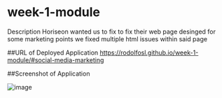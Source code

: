 # week-1-module
Description
Horiseon wanted us to fix to fix their web page desinged for some marketing points we fixed multiple html issues within said page

##URL of Deployed Application
https://rodolfosl.github.io/week-1-module/#social-media-marketing


##Screenshot of Application

![image](https://user-images.githubusercontent.com/131566179/236371880-28c76e9c-ae76-4f5d-a0bc-a550b04dbd1c.png)
